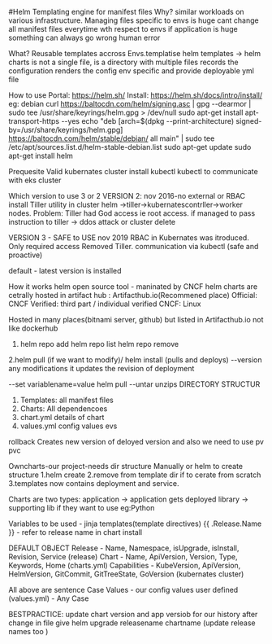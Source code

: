#Helm
Templating engine for manifest files
Why?
similar workloads on various infrastructure. 
Managing files specific to envs is huge
cant change all manifest files everytime wth respect to envs if application is huge
something can always go wrong human error

What?
Reusable templates accross Envs.templatise
helm templates -> helm charts
is not a single file, is a directory with multiple files
records the configuration
renders the config env specific and provide deployable yml file

How to use 
Portal: https://helm.sh/
Install: https://helm.sh/docs/intro/install/
eg: debian
curl https://baltocdn.com/helm/signing.asc | gpg --dearmor | sudo tee /usr/share/keyrings/helm.gpg > /dev/null
sudo apt-get install apt-transport-https --yes
echo "deb [arch=$(dpkg --print-architecture) signed-by=/usr/share/keyrings/helm.gpg] https://baltocdn.com/helm/stable/debian/ all main" | sudo tee /etc/apt/sources.list.d/helm-stable-debian.list
sudo apt-get update
sudo apt-get install helm

Prequesite
Valid kubernates cluster
install kubectl
kubectl to communicate with eks cluster

Which version to use 3 or 2
VERSION 2: nov 2016-no external or RBAC install Tiller utility in cluster 
helm ->tiller->kubernatescontrller->worker nodes.
Problem: Tiller had God access ie root access. if managed to pass instruction to tiller -> ddos attack or cluster delete

VERSION 3 - SAFE to USE nov 2019
RBAC in Kubernates was itroduced. Only required access
Removed Tiller. communication via kubectl (safe and proactive)

default - latest version is installed

How it works
helm open source tool - maninated by CNCF
helm charts are cetrally hosted in artifact hub : Artifacthub.io(Recommened place)
  Official: CNCF
  Verified: third part / individual verified
  CNCF: Linux

Hosted in many places(bitnami server, github) but listed in Artifacthub.io not like dockerhub

1. helm repo add <name> <link>
   helm repo list
   helm repo remove

2.helm pull (if we want to modify)/ helm install (pulls and deploys) <releasename> <chartname> --version <version number> 
any modifications it updates the revision of deployment

--set variablename=value
helm pull --untar <helmchart> unzips
DIRECTORY STRUCTUR
1. Templates: all manifest files
2. Charts: All dependencoes
3. chart.yml details of chart
4. values.yml config values evs 

rollback 
Creates new version of deloyed version
and also we need to use pv pvc

Owncharts-our project-needs dir structure
Manually or helm to create structure
1.helm create <chartname>
2.remove from template dir if to cerate from scratch
3.templates now contains deployment and service.

Charts are two types:
application -> application gets deployed
library -> supporting lib if they want to use eg:Python

Variables to be used - jinja templates(template directives)
{{ .Release.Name }} - refer to release name in chart install 

DEFAULT OBJECT
Release - Name, Namespace, isUpgrade, isInstall, Revision, Service (release)
Chart -  Name, ApiVersion, Version, Type, Keywords, Home (charts.yml)
Capabilities - KubeVersion, ApiVersion, HelmVersion, GitCommit, GitTreeState, GoVersion (kubernates cluster)

All above are sentence Case
Values - our config values user defined (values.yml) - Any Case

BESTPRACTICE: update chart version and app versiob for our history
after change in file give helm upgrade releasename chartname (update release names too )





